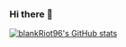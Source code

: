 ### Hi there 👋
[![blankRiot96's GitHub stats](https://github-readme-stats.vercel.app/api?username=blankRiot96&theme=dark)](https://github.com/anuraghazra/github-readme-stats)


<!--
**blankRiot96/blankRiot96** is a ✨ _special_ ✨ repository because its `README.md` (this file) appears on your GitHub profile.

Here are some ideas to get you started:

- 🔭 I’m currently working on ...
- 🌱 I’m currently learning ...
- 👯 I’m looking to collaborate on ...
- 🤔 I’m looking for help with ...
- 💬 Ask me about ...
- 📫 How to reach me: ...
- 😄 Pronouns: ...
- ⚡ Fun fact: ...
-->
